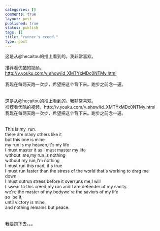 ```yaml
--- 
categories: []
comments: true
layout: post
published: true
status: publish
tags: []
title: "runner's creed."
type: post
---
```

<div id="msgcns!3725CC0EE38B1F6!2323" class="bvMsg"> <div>这是从@hecaitou的推上看到的。我非常喜欢。</div>
<div><br></div>
<div>推荐看优酷的视频。</div>
<div><a href="http://v.youku.com/v_show/id_XMTYxMDc0NTMy.html">http://v.youku.com/v_show/id_XMTYxMDc0NTMy.html</a></div>
<div><br></div>
<div>我现在每两天跑一次步，希望把这个背下来。跑步之前念一遍。</div>

<div><br></div>
<div><br></div>
<div>
<div>这是从@hecaitou的推上看到的。我非常喜欢。</div>
<div>推荐看优酷的视频。http://v.youku.com/v_show/id_XMTYxMDc0NTMy.html</div>
<div>我现在每两天跑一次步，希望把这个背下来。跑步之前念一遍。</div>
<div><br></div>
<div><br></div>
<div>This is my  run.</div>
<div>there are many others like it</div>
<div>but this one is mine</div>
<div>my run is my heaven,it's my life</div>
<div>I must master it as I must master my life</div>
<div>without  me,my run is nothing</div>
<div>without my run,I'm nothing</div>
<div>I must run this road, it's true</div>
<div>I must run faster than the stress of the world that's working to drag me down</div>
<div>I must outrun stress before it overruns me,I will</div>
<div>I swear to this creed,my run and I are defender of my sanity.</div>
<div>we're the master of my bodywe're the saviors of my life</div>
<div>so  be it,</div>
<div>until victory is mine,</div>
<div>and nothing remains but peace.</div>
</div>
<div><br></div>

<div> </div>
<div>我要跑下去。。。</div>
<div><br></div>
</div>
